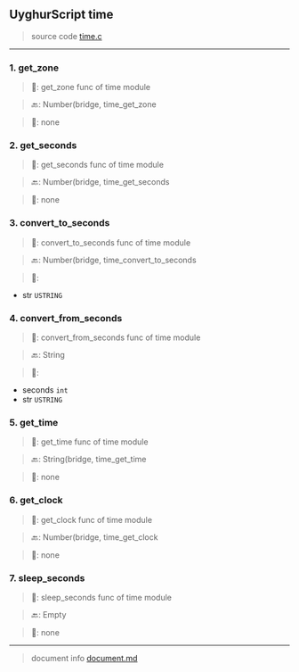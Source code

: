 
## UyghurScript time

> source code [time.c](uyghur\internals\time.c)
---

### 1. get_zone

> 📝:  get_zone func of time module

> 🔙: Number(bridge, time_get_zone

> 🛒:  none


### 2. get_seconds

> 📝:  get_seconds func of time module

> 🔙: Number(bridge, time_get_seconds

> 🛒:  none


### 3. convert_to_seconds

> 📝:  convert_to_seconds func of time module

> 🔙: Number(bridge, time_convert_to_seconds

> 🛒: 
* str  `USTRING`


### 4. convert_from_seconds

> 📝:  convert_from_seconds func of time module

> 🔙: String

> 🛒: 
* seconds  `int`
* str  `USTRING`


### 5. get_time

> 📝:  get_time func of time module

> 🔙: String(bridge, time_get_time

> 🛒:  none


### 6. get_clock

> 📝:  get_clock func of time module

> 🔙: Number(bridge, time_get_clock

> 🛒:  none


### 7. sleep_seconds

> 📝:  sleep_seconds func of time module

> 🔙: Empty

> 🛒:  none


---
> document info [document.md](../document.md)

